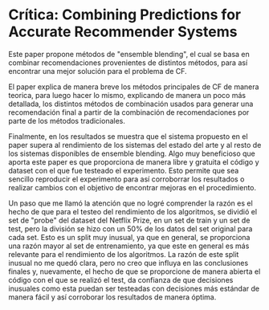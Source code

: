 # Crítica: Combining Predictions for Accurate Recommender Systems

Este paper propone métodos de "ensemble blending", el cual se basa en combinar recomendaciones provenientes de distintos métodos, para así encontrar una mejor solución para el 
problema de CF.

El paper explica de manera breve los métodos principales de CF de manera teorica, para luego hacer lo mismo, explicando de manera un poco más detallada, los distintos métodos de 
combinación usados para generar una recomendación final a partir de la combinación de recomendaciones por parte de los métodos tradicionales.

Finalmente, en los resultados se muestra que el sistema propuesto en el paper supera al rendimiento de los sistemas del estado del arte y al resto de los sistemas disponibles de 
ensemble blending. Algo muy beneficioso que aporta este paper es que proporciona de manera libre y gratuita el código y dataset con el que fue testeado el experimento. Esto permite
que sea sencillo reproducir el experimento para así corroborrar los resultados o realizar cambios con el objetivo de encontrar mejoras en el procedimiento.

Un paso que me llamó la atención que no logré comprender la razón es el hecho de que para el testeo del rendimiento de los algoritmos, se dividió el set de "probe" del dataset
del Netflix Prize, en un set de train y un set de test, pero la división se hizo con un 50% de los datos del set original para cada set. Esto es un split muy inusual, ya que en 
general, se proporciona una razón mayor al set de entrenamiento, ya que este en general es más relevante para el rendimiento de los algoritmos. La razón de este split inusual no
me quedó clara, pero no creo que influya en las conclusiones finales y, nuevamente, el hecho de que se proporcione de manera abierta el código con el que se realizó el test, da 
confianza de que decisiones inusuales como esta puedan ser testeadas con decisiones más estándar de manera fácil y así corroborar los resultados de manera óptima.
